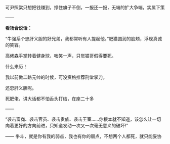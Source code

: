 可尹照棠只想把钱赚到，撑住旗子不倒，一报还一报，无端的扩大争端，实属下策

——

**看场合说话：**

“牛强系个忠肝义胆的好兄弟，我都常听有人提起他。”肥猫圆润的脸颊，浮现真诚的笑容。

高佬森手掌转着健身球，嗤笑一声，只觉猫哥假得要死。

什么来历！

我以前做二路元帅的时候，可没资格推荐刑堂掌刀。

还忠肝义胆呢。

死肥佬，讲大话都不怕舌头打结，在座二十多

——

“袭击富商、袭击官员、袭击贵族、袭击王室……你根本就不知道，该怎么让一切向着更好的方向前进，只知道发动一次又一次毫无意义的破坏!”

——
争斗，就是你有我的弱点，我也有你的弱点，不想两个人都死，就只能妥协

